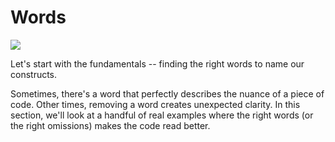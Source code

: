 # Words

![](images/pexels-photo-57905.jpg.png)

Let's start with the fundamentals -- finding the right words to name our constructs.

Sometimes, there's a word that perfectly describes the nuance of a piece of code. Other times, removing a word creates unexpected clarity. In this section, we'll look at a handful of real examples where the right words (or the right omissions) makes the code read better.
